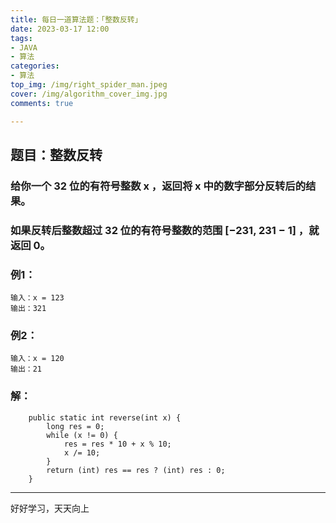 ```yaml
---
title: 每日一道算法题：「整数反转」
date: 2023-03-17 12:00
tags:
- JAVA
- 算法
categories:
- 算法
top_img: /img/right_spider_man.jpeg
cover: /img/algorithm_cover_img.jpg
comments: true

---
```


## 题目：整数反转

### 给你一个 32 位的有符号整数 x ，返回将 x 中的数字部分反转后的结果。

### 如果反转后整数超过 32 位的有符号整数的范围 [−231,  231 − 1] ，就返回 0。

### 例1：

```
输入：x = 123
输出：321
```

### 例2：

```
输入：x = 120
输出：21
```

### 解：


```
    public static int reverse(int x) {
        long res = 0;
        while (x != 0) {
            res = res * 10 + x % 10;
            x /= 10;
        }
        return (int) res == res ? (int) res : 0;
    }
```

---
好好学习，天天向上
